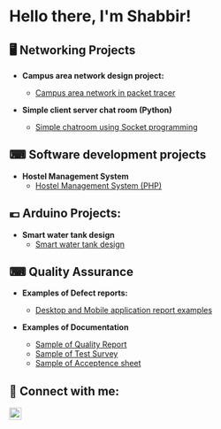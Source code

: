 <h1>Hello there, I'm Shabbir! </h1>

<h2>🖥 Networking Projects</h2>

- <b>Campus area network design project:</b>
  - [Campus area network in packet tracer](https://github.com/MrShabbir01/Campus-Area-Network)

- <b>Simple client server chat room (Python)</b>
  - [Simple chatroom using Socket programming](https://github.com/MrShabbir01/Client-server-chatroom.)


<h2>⌨ Software development projects</h2>

- <b>Hostel Management System</b>
  - [Hostel Management System (PHP)](https://github.com/MrShabbir01/Hostel-Management-System)


<h2>💶 Arduino Projects: </h2>

- <b>Smart water tank design</b>
  - [Smart water tank design](https://github.com/MrShabbir01/Automated-Water-system-Arduino-Uno-)

<h2> ⌨ Quality Assurance</h2>

- <b>Examples of Defect reports:</b>
  - [Desktop and Mobile application report examples](https://github.com/MrShabbir01/Bug-reports-in-Jira)

- <b>Examples of Documentation </b>
  - [Sample of Quality Report](https://github.com/MrShabbir01)
  - [Sample of Test Survey](https://github.com/MrShabbir01)
  - [Sample of Acceptence sheet](https://github.com/MrShabbir01)


<h2> 🤳 Connect with me:</h2>

[<img align="left" alt="JoshMadakor | LinkedIn" width="22px" src="https://cdn.jsdelivr.net/npm/simple-icons@v3/icons/linkedin.svg" />][linkedin]

[linkedin]: www.linkedin.com/in/shabbirmridha

<!--
**joshmadakor1/joshmadakor1** is a ✨ _special_ ✨ repository because its `README.md` (this file) appears on your GitHub profile.

Here are some ideas to get you started:

- 🔭 I’m currently working on ...
- 🌱 I’m currently learning ...
- 👯 I’m looking to collaborate on ...
- 🤔 I’m looking for help with ...
- 💬 Ask me about ...
- 📫 How to reach me: ...
- 😄 Pronouns: ...
- ⚡ Fun fact: ...
